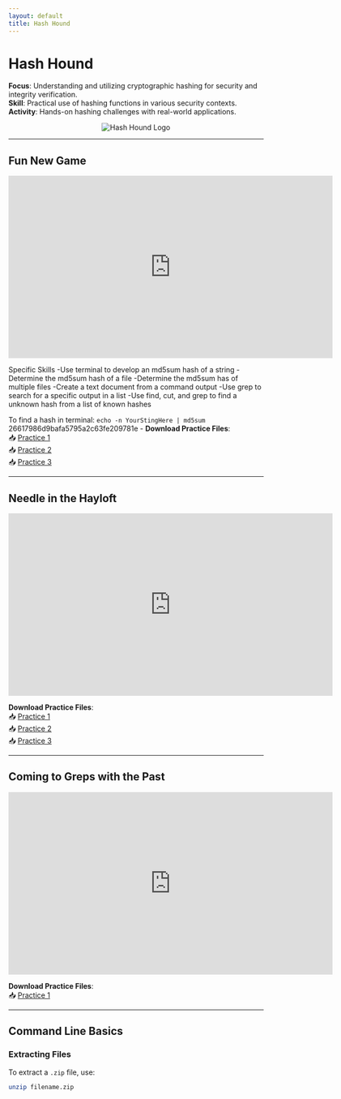 ```yaml
---
layout: default
title: Hash Hound
---
```


# Hash Hound

**Focus**: Understanding and utilizing cryptographic hashing for security and integrity verification.  
**Skill**: Practical use of hashing functions in various security contexts.  
**Activity**: Hands-on hashing challenges with real-world applications.

<div style="text-align: center;">
  <img src="{{ 'classes/HashHound/90255-Hash-Hound.png' | relative_url }}" alt="Hash Hound Logo" style="max-width: 80%; height: auto;">
</div>

---

## Fun New Game

<iframe src="https://mypps.sharepoint.com/sites/ppsCyberTacticsFest/_layouts/15/embed.aspx?UniqueId=8b3b12a4-1dd6-4873-a155-78602d0ae6ac&embed=%7B%22ust%22%3Atrue%2C%22hv%22%3A%22CopyEmbedCode%22%7D&referrer=StreamWebApp&referrerScenario=EmbedDialog.Create" width="640" height="360" frameborder="0" scrolling="no" allowfullscreen title="Hash-Hound-Fun-New-Game.mp4"></iframe>

Specific Skills
-Use terminal to develop an md5sum hash of a string
-Determine the md5sum hash of a file
-Determine the md5sum has of multiple files
-Create a text document from a command output
-Use grep to search for a specific output in a list
-Use find, cut, and grep to find a unknown hash from a list of known hashes

To find a hash in terminal: 
`echo -n YourStingHere | md5sum`
26617986d9bafa5795a2c63fe209781e -
**Download Practice Files**:  
📥 [Practice 1](./Fun%20New%20Game%20Practice/1%20Fun%20New%20Game%20(practice%201).zip)  
📥 [Practice 2](./Fun%20New%20Game%20Practice/1%20Fun%20New%20Game%20(practice%202).zip)  
📥 [Practice 3](./Fun%20New%20Game%20Practice/1%20Fun%20New%20Game%20(practice%203).zip)  

---

## Needle in the Hayloft

<iframe src="https://mypps.sharepoint.com/sites/ppsCyberTacticsFest/_layouts/15/embed.aspx?UniqueId=c5bd88bb-87aa-4db1-838a-64ff932260d6&embed=%7B%22ust%22%3Atrue%2C%22hv%22%3A%22CopyEmbedCode%22%7D&referrer=StreamWebApp&referrerScenario=EmbedDialog.Create" width="640" height="360" frameborder="0" scrolling="no" allowfullscreen title="Hash-Hound-Needle-in-the-Hayloft.mp4"></iframe>

**Download Practice Files**:  
📥 [Practice 1](./Needle%20in%20the%20Hayloft%20Practice/2%20Needle%20in%20the%20Hayloft%20(practice%201).zip)  
📥 [Practice 2](./Needle%20in%20the%20Hayloft%20Practice/2%20Needle%20in%20the%20Hayloft%20(practice%202).zip)  
📥 [Practice 3](./Needle%20in%20the%20Hayloft%20Practice/2%20Needle%20in%20the%20Hayloft%20(practice%203).zip)  

---

## Coming to Greps with the Past

<iframe src="https://mypps.sharepoint.com/sites/ppsCyberTacticsFest/_layouts/15/embed.aspx?UniqueId=9f33c970-8bcc-4123-bd43-fdefbd355660&embed=%7B%22ust%22%3Atrue%2C%22hv%22%3A%22CopyEmbedCode%22%7D&referrer=StreamWebApp&referrerScenario=EmbedDialog.Create" width="640" height="360" frameborder="0" scrolling="no" allowfullscreen title="Hash Hound Coming to greps with the past.mp4"></iframe>

**Download Practice Files**:  
📥 [Practice 1](./Coming%20to%20greps%20with%20the%20past/3%20Coming%20to%20greps%20with%20the%20past%20(practice%201).zip)  

---

## Command Line Basics

### Extracting Files
To extract a `.zip` file, use:
```bash
unzip filename.zip
